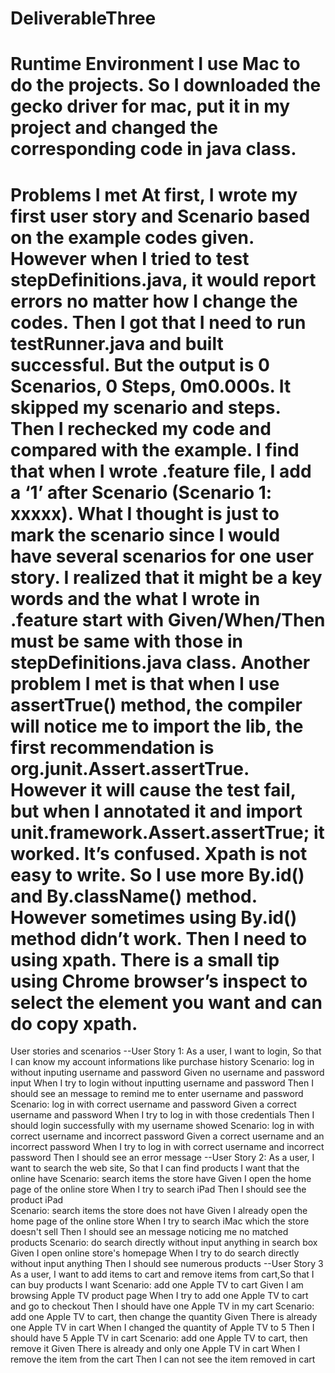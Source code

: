 # DeliverableThree
Runtime Environment
I use Mac to do the projects. So I downloaded the gecko driver for mac, put it in my project and changed the corresponding code in java class.
==================

Problems I met
At first, I wrote my first user story and Scenario based on the example codes given. However when I tried to test stepDefinitions.java, it would report errors no matter how I change the codes. Then I got that I need to run testRunner.java and built successful. But the output is 0 Scenarios, 0 Steps, 0m0.000s. It skipped my scenario and steps. Then I rechecked my code and compared with the example. I find that when I wrote .feature file, I add a ‘1’ after Scenario (Scenario 1: xxxxx). What I thought is just to mark the scenario since I would have several scenarios for one user story.  I realized that it might be a key words and the what I wrote in .feature start with Given/When/Then must be same with those in stepDefinitions.java class. 
Another problem I met is that when I use assertTrue() method, the compiler will notice me to import the lib, the first recommendation  is org.junit.Assert.assertTrue. However it will cause the test fail, but when I annotated it and import unit.framework.Assert.assertTrue; it worked. It’s confused.
Xpath is not easy to write. So I use more By.id() and By.className() method. However sometimes using By.id() method didn’t work. Then I need to using xpath. There is a small tip using Chrome browser’s inspect to select the element you want and can do copy xpath.
===========

User stories and scenarios
--User Story 1: As a user, I want to login, So that I can know my account informations like purchase history
   Scenario: log in without inputing username and password
		         Given no username and password input
             When I try to login without inputting username and password
             Then I should see an message to remind me to enter username and password
   Scenario: log in with correct username and password
		        Given a correct username and password
            When I try to log in with those credentials
            Then I should login successfully with my username showed
   Scenario: log in with correct username and incorrect password
		        Given a correct username and an incorrect password
            When I try to log in with correct username and incorrect password
            Then I should see an error message
--User Story 2: As a user, I want to search the web site, So that I can find products I want that the online have
   Scenario: search items the store have
		        Given I open the home page of the online store
            When I try to search iPad
            Then I should see the product iPad      
   Scenario: search items the store does not have
		        Given I already open the home page of the online store
            When I try to search iMac which the store doesn't sell
            Then I should see an message noticing me no matched products 
   Scenario: do search directly without input anything in search box
		        Given I open online store's homepage
            When I try to do search directly without input anything
            Then I should see numerous products
--User Story 3
As a user, I want to add items to cart and remove items from cart,So that I can buy products I want
   Scenario: add one Apple TV to cart
		        Given I am browsing Apple TV product page
            When I try to add one Apple TV to cart and go to checkout
            Then I should have one Apple TV in my cart
   Scenario: add one Apple TV to cart, then change the quantity
		        Given There is already one Apple TV in cart
            When I changed the quantity of Apple TV to 5
            Then I should have 5 Apple TV in cart
   Scenario: add one Apple TV to cart, then remove it
		        Given There is already and only one Apple TV in cart
            When I remove the item from the cart
            Then I can not see the item removed in cart
